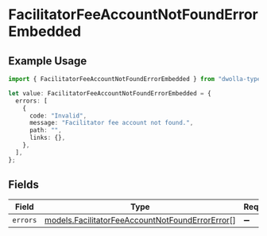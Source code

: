 # FacilitatorFeeAccountNotFoundErrorEmbedded

## Example Usage

```typescript
import { FacilitatorFeeAccountNotFoundErrorEmbedded } from "dwolla-typescript/models";

let value: FacilitatorFeeAccountNotFoundErrorEmbedded = {
  errors: [
    {
      code: "Invalid",
      message: "Facilitator fee account not found.",
      path: "",
      links: {},
    },
  ],
};
```

## Fields

| Field                                                                                                    | Type                                                                                                     | Required                                                                                                 | Description                                                                                              |
| -------------------------------------------------------------------------------------------------------- | -------------------------------------------------------------------------------------------------------- | -------------------------------------------------------------------------------------------------------- | -------------------------------------------------------------------------------------------------------- |
| `errors`                                                                                                 | [models.FacilitatorFeeAccountNotFoundErrorError](../models/facilitatorfeeaccountnotfounderrorerror.md)[] | :heavy_minus_sign:                                                                                       | N/A                                                                                                      |